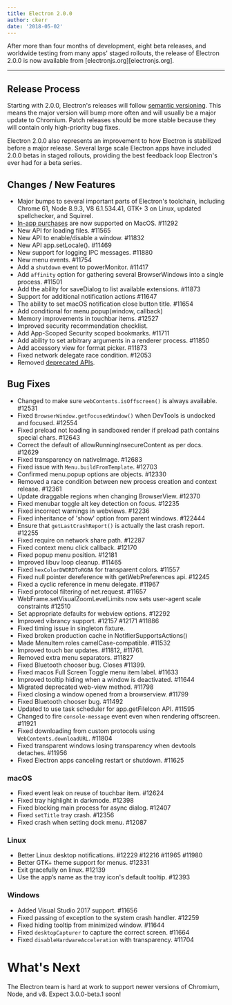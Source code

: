 ```yaml
---
title: Electron 2.0.0
author: ckerr
date: '2018-05-02'
---
```


After more than four months of development, eight beta releases, and worldwide
testing from many apps' staged rollouts, the release of Electron 2.0.0 is now
available from [electronjs.org][electronjs.org].

---

## Release Process

Starting with 2.0.0, Electron's releases will follow
[semantic versioning](https://electronjs.org/blog/electron-2-semantic-boogaloo).
This means the major version will bump more often and will usually
be a major update to Chromium. Patch releases should be more stable
because they will contain only high-priority bug fixes.

Electron 2.0.0 also represents an improvement to how Electron
is stabilized before a major release. Several large scale Electron apps
have included 2.0.0 betas in staged rollouts, providing the best
feedback loop Electron's ever had for a beta series.

## Changes / New Features

 * Major bumps to several important parts of Electron's toolchain,
   including Chrome 61, Node 8.9.3, V8 6.1.534.41, GTK+ 3 on Linux,
   updated spellchecker, and Squirrel.
 * [In-app purchases](https://electronjs.org/blog/in-app-purchases)
   are now supported on MacOS. #11292
 * New API for loading files. #11565
 * New API to enable/disable a window. #11832
 * New API app.setLocale(). #11469
 * New support for logging IPC messages. #11880
 * New menu events. #11754
 * Add a `shutdown` event to powerMonitor. #11417
 * Add `affinity` option for gathering several BrowserWindows into a single process. #11501
 * Add the ability for saveDialog to list available extensions. #11873
 * Support for additional notification actions #11647
 * The ability to set macOS notification close button title. #11654
 * Add conditional for menu.popup(window, callback)
 * Memory improvements in touchbar items. #12527
 * Improved security recommendation checklist.
 * Add App-Scoped Security scoped bookmarks. #11711
 * Add ability to set arbitrary arguments in a renderer process. #11850
 * Add accessory view for format picker. #11873
 * Fixed network delegate race condition. #12053
 * Removed [deprecated APIs](https://github.com/electron/electron/blob/v2.0.0-beta.8/docs/tutorial/planned-breaking-changes.md).

## Bug Fixes

 * Changed to make sure `webContents.isOffscreen()` is always available. #12531 
 * Fixed `BrowserWindow.getFocusedWindow()` when DevTools is undocked and focused. #12554 
 * Fixed preload not loading in sandboxed render if preload path contains special chars. #12643 
 * Correct the default of allowRunningInsecureContent as per docs. #12629
 * Fixed transparency on nativeImage. #12683 
 * Fixed issue with `Menu.buildFromTemplate`. #12703 
 * Confirmed menu.popup options are objects. #12330
 * Removed a race condition between new process creation and context release. #12361
 * Update draggable regions when changing BrowserView. #12370 
 * Fixed menubar toggle alt key detection on focus. #12235 
 * Fixed incorrect warnings in webviews. #12236 
 * Fixed inheritance of 'show' option from parent windows. #122444
 * Ensure that `getLastCrashReport()` is actually the last crash report. #12255
 * Fixed require on network share path. #12287 
 * Fixed context menu click callback. #12170
 * Fixed popup menu position. #12181
 * Improved libuv loop cleanup. #11465
 * Fixed `hexColorDWORDToRGBA` for transparent colors. #11557
 * Fixed null pointer dereference with getWebPreferences api. #12245
 * Fixed a cyclic reference in menu delegate. #11967
 * Fixed protocol filtering of net.request. #11657
 * WebFrame.setVisualZoomLevelLimits now sets user-agent scale constraints #12510
 * Set appropriate defaults for webview options. #12292
 * Improved vibrancy support. #12157 #12171 #11886
 * Fixed timing issue in singleton fixture.
 * Fixed broken production cache in NotifierSupportsActions()
 * Made MenuItem roles camelCase-compatible. #11532
 * Improved touch bar updates. #11812, #11761.
 * Removed extra menu separators. #11827
 * Fixed Bluetooth chooser bug. Closes #11399.
 * Fixed macos Full Screen Toggle menu item label. #11633
 * Improved tooltip hiding when a window is deactivated. #11644
 * Migrated deprecated web-view method. #11798
 * Fixed closing a window opened from a browserview. #11799
 * Fixed Bluetooth chooser bug. #11492
 * Updated to use task scheduler for app.getFileIcon API. #11595
 * Changed to fire `console-message` event even when rendering offscreen. #11921
 * Fixed downloading from custom protocols using `WebContents.downloadURL`. #11804
 * Fixed transparent windows losing transparency when devtools detaches. #11956
 * Fixed Electron apps canceling restart or shutdown. #11625

### macOS
 * Fixed event leak on reuse of touchbar item. #12624 
 * Fixed tray highlight in darkmode. #12398 
 * Fixed blocking main process for async dialog. #12407 
 * Fixed `setTitle` tray crash. #12356
 * Fixed crash when setting dock menu. #12087

### Linux
 * Better Linux desktop notifications. #12229 #12216 #11965 #11980
 * Better GTK+ theme support for menus. #12331 
 * Exit gracefully on linux. #12139
 * Use the app’s name as the tray icon's default tooltip. #12393

### Windows
 * Added Visual Studio 2017 support. #11656
 * Fixed passing of exception to the system crash handler. #12259
 * Fixed hiding tooltip from minimized window. #11644
 * Fixed `desktopCapturer` to capture the correct screen. #11664
 * Fixed `disableHardwareAcceleration` with transparency. #11704


# What's Next

The Electron team is hard at work to support newer versions of Chromium, Node,
and v8.  Expect 3.0.0-beta.1 soon!

